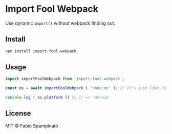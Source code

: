# Import Fool Webpack

Use dynamic `import()` without webpack finding out.

## Install

```sh
npm install import-fool-webpack
```

## Usage

```ts
import importFoolWebpack from 'import-fool-webpack';

const os = await importFoolWebpack ( 'node:os' ); // It's just like "import ( 'node:os' )";

console.log ( os.platform () ); // => 'darwin'
```

## License

MIT © Fabio Spampinato
